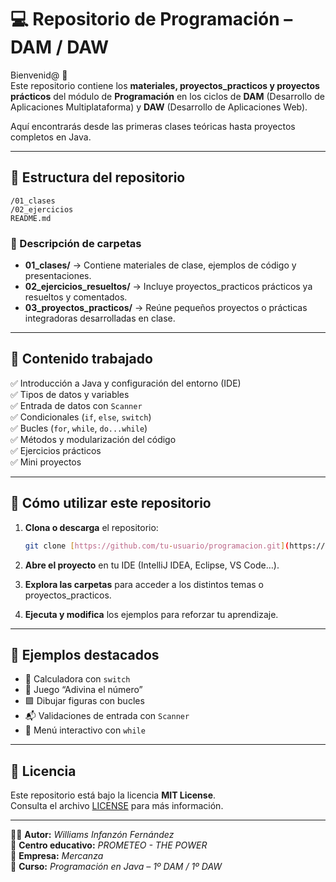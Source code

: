 # 💻 Repositorio de Programación – DAM / DAW

Bienvenid@ 👋  
Este repositorio contiene los **materiales, proyectos_practicos y proyectos prácticos** del módulo de **Programación** en los ciclos de **DAM** (Desarrollo de Aplicaciones Multiplataforma) y **DAW** (Desarrollo de Aplicaciones Web).  

Aquí encontrarás desde las primeras clases teóricas hasta proyectos completos en Java.

---

## 📁 Estructura del repositorio

```
/01_clases
/02_ejercicios
README.md
```

### 🔹 Descripción de carpetas

- **01_clases/** → Contiene materiales de clase, ejemplos de código y presentaciones.  
- **02_ejercicios_resueltos/** → Incluye proyectos_practicos prácticos ya resueltos y comentados.  
- **03_proyectos_practicos/** → Reúne pequeños proyectos o prácticas integradoras desarrolladas en clase.

---

## 🧩 Contenido trabajado

✅ Introducción a Java y configuración del entorno (IDE)  
✅ Tipos de datos y variables  
✅ Entrada de datos con `Scanner`  
✅ Condicionales (`if`, `else`, `switch`)  
✅ Bucles (`for`, `while`, `do...while`)  
✅ Métodos y modularización del código  
✅ Ejercicios prácticos  
✅ Mini proyectos  

---

## 🚀 Cómo utilizar este repositorio

1. **Clona o descarga** el repositorio:
   ```bash
   git clone [https://github.com/tu-usuario/programacion.git](https://github.com/WilliamsPrometeo/programacion.git)
   ```

2. **Abre el proyecto** en tu IDE (IntelliJ IDEA, Eclipse, VS Code…).  
3. **Explora las carpetas** para acceder a los distintos temas o proyectos_practicos.  
4. **Ejecuta y modifica** los ejemplos para reforzar tu aprendizaje.

---

## 🧠 Ejemplos destacados

- 🔢 Calculadora con `switch`  
- 🎲 Juego “Adivina el número”
- 🟪 Dibujar figuras con bucles
- 📬 Validaciones de entrada con `Scanner`  
- 🧮 Menú interactivo con `while`

---

## 🧾 Licencia

Este repositorio está bajo la licencia **MIT License**.  
Consulta el archivo [LICENSE](LICENSE) para más información.

---

👨‍🏫 **Autor:** *Williams Infanzón Fernández*  
🏫 **Centro educativo:** *PROMETEO - THE POWER*  
🏢 **Empresa:** *Mercanza*  
📅 **Curso:** *Programación en Java – 1º DAM / 1º DAW*
